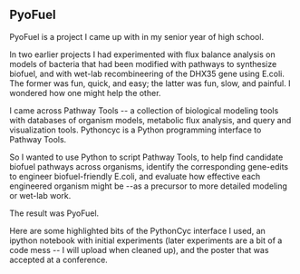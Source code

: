 ## PyoFuel

PyoFuel is a project I came up with in my senior year of high school. 

In two earlier projects I had experimented with flux balance analysis on models of bacteria that had been modified with pathways to synthesize biofuel, and with wet-lab recombineering of the DHX35 gene using E.coli. The former was fun, quick, and easy; the latter was fun, slow, and painful. I wondered how one might help the other.

I came across Pathway Tools -- a collection of biological modeling tools with databases of organism models, metabolic flux analysis, and query and visualization tools. Pythoncyc is a Python programming interface to Pathway Tools. 

So I wanted to use Python to script Pathway Tools, to help find candidate biofuel pathways across organisms, identify the corresponding gene-edits to engineer biofuel-friendly E.coli, and evaluate how effective each engineered organism might be --as a precursor to more detailed modeling or wet-lab work.

The result was PyoFuel.

Here are some highlighted bits of the PythonCyc interface I used, an ipython notebook with initial experiments (later experiments are a bit of a code mess -- I will upload when cleaned up), and the poster that was accepted at a conference. 